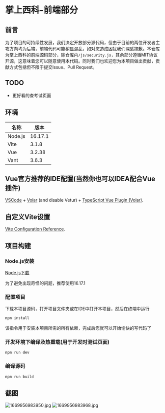 # 掌上西科-前端部分
## 前言
为了项目的可持续性发展，我们决定开放部分源代码，但由于目前的两位开发者主攻方向均为后端，前端代码可能稍显混乱，如对您造成困扰我们深感抱歉。本仓库为掌上西科的前端源码部分，除仓库内`/js/security.js`，其余部分遵循MIT协议开源，这意味着您可以随意使用本代码。同时我们也欢迎您为本项目做出贡献，贡献方式包括但不限于提交Issue、Pull Request。

## TODO

- 更好看的查考试页面

## 环境
| 名称 | 版本 |
|------|------|
|Node.js|16.17.1|
|Vite|3.1.8|
|Vue|3.2.38|
|Vant|3.6.3|

## Vue官方推荐的IDE配置(当然你也可以IDEA配合Vue插件)

[VSCode](https://code.visualstudio.com/) + [Volar](https://marketplace.visualstudio.com/items?itemName=Vue.volar) (and disable Vetur) + [TypeScript Vue Plugin (Volar)](https://marketplace.visualstudio.com/items?itemName=Vue.vscode-typescript-vue-plugin).

## 自定义Vite设置

[Vite Configuration Reference](https://vitejs.dev/config/).

## 项目构建
### Node.js安装
[Node.js下载](https://nodejs.org/en/download/releases/)

为了避免出现奇怪的问题，推荐使用16.17.1

### 配置项目
下载本项目源码，打开项目文件夹或在IDE中打开本项目，然后在终端中运行
```sh
npm install
```
该指令用于安装本项目所需的所有依赖，完成后您就可以开始愉快的写代码了

### 开发环境下编译及热重载(用于开发时测试页面)
```sh
npm run dev
```

### 编译源码
```sh
npm run build
```

## 截图
![1669956983950.jpg](https://res.shirakawatyu.top/96d31b6dc16f487fb6e3db6cd6b4cda6.jpg)
![1669956983968.jpg](https://res.shirakawatyu.top/70d2163c92274a7f915dd4ab1a2ea6b0.jpg)

